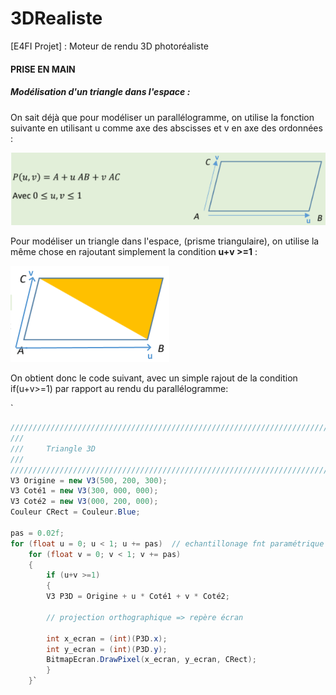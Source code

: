 # 3DRealiste
[E4FI Projet] : Moteur de rendu 3D photoréaliste 



#### PRISE EN MAIN

##### Modélisation d'un triangle dans l'espace : 

On sait déjà que pour modéliser un parallélogramme, on utilise la fonction suivante en utilisant u comme axe des abscisses et v en axe des ordonnées :

![](images/rectangle3d.png)



Pour modéliser un triangle dans l'espace, (prisme triangulaire), on utilise la même chose en rajoutant simplement la condition **u+v >=1** : 

![](images/triangle3d.png)

On obtient donc le code suivant, avec un simple rajout de la condition if(u+v>=1) par rapport au rendu du parallélogramme: 

`


```c#
//////////////////////////////////////////////////////////////////////////
///
///     Triangle 3D
/// 
//////////////////////////////////////////////////////////////////////////
V3 Origine = new V3(500, 200, 300);
V3 Coté1 = new V3(300, 000, 000);
V3 Coté2 = new V3(000, 200, 000);
Couleur CRect = Couleur.Blue;

pas = 0.02f;
for (float u = 0; u < 1; u += pas)  // echantillonage fnt paramétrique
    for (float v = 0; v < 1; v += pas)
    {
        if (u+v >=1) 
        {
        V3 P3D = Origine + u * Coté1 + v * Coté2;

        // projection orthographique => repère écran

        int x_ecran = (int)(P3D.x);
        int y_ecran = (int)(P3D.y);
        BitmapEcran.DrawPixel(x_ecran, y_ecran, CRect);
    	}
	}`
```
